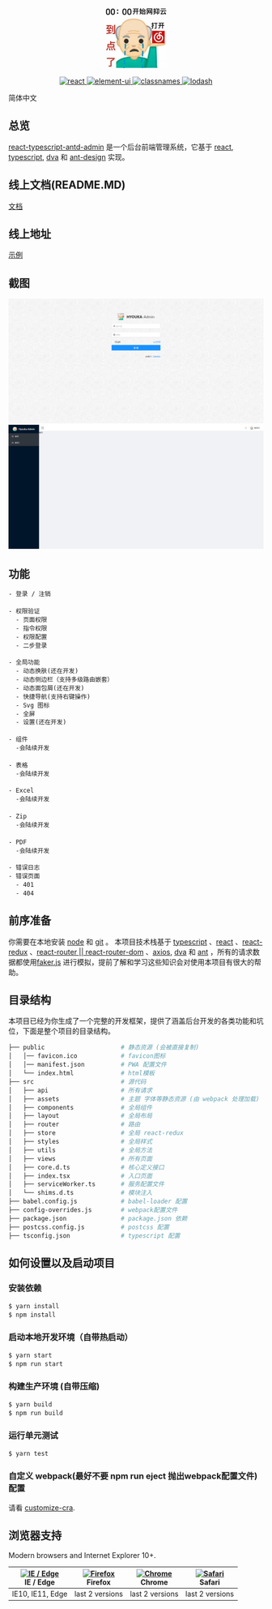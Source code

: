 <p align="center">
  <img width="120" src="public/Athena.jpg">
</p>

<p align="center">
  <a href="https://react.docschina.org/">
    <img src="https://img.shields.io/badge/react-16.13.1-brightgreen" alt="react">
  </a>
  <a href="https://ant.design/index-cn">
    <img src="https://img.shields.io/badge/antd-4.5.4-brightgreen" alt="element-ui">
  </a>
  <a href="https://github.com/JedWatson/classnames#readme">
    <img src="https://img.shields.io/badge/classnames-4.5.4-brightgreen" alt="classnames">
  </a>
  <a href="https://www.lodashjs.com/">
    <img src="https://img.shields.io/badge/lodash-4.17.20-brightgreen" alt="lodash">
  </a>
</p>

简体中文

## 总览

[react-typescript-antd-admin](https://github.com/HyoukaM/react-antd-admin) 是一个后台前端管理系统，它基于 [react](https://react.docschina.org/), [typescript](https://www.typescriptlang.org/), [dva](https://dvajs.com/) 和 [ant-design](https://ant.design/index-cn) 实现。

## 线上文档(README.MD)

[文档](https://github.com/HyoukaM/react-antd-admin)

## 线上地址

[示例](https://github.com/HyoukaM/react-antd-admin)

## 截图

![主页](./demo/login.png)
![主页](./demo/home.png)

## 功能

```txt
- 登录 / 注销

- 权限验证
  - 页面权限
  - 指令权限
  - 权限配置
  - 二步登录

- 全局功能
  - 动态换肤(还在开发)
  - 动态侧边栏（支持多级路由嵌套）
  - 动态面包屑(还在开发)
  - 快捷导航(支持右键操作)
  - Svg 图标
  - 全屏
  - 设置(还在开发)

- 组件
  -会陆续开发

- 表格
  -会陆续开发

- Excel
  -会陆续开发

- Zip
  -会陆续开发

- PDF
  -会陆续开发

- 错误日志
- 错误页面
  - 401
  - 404
```

## 前序准备

你需要在本地安装 [node](http://nodejs.org/) 和 [git](https://git-scm.com/) 。
本项目技术栈基于 [typescript](https://www.typescriptlang.org/) 、[react](https://react.docschina.org/) 、[react-redux](https://www.redux.org.cn/) 、[react-router || react-router-dom](https://reactrouter.com/) 、[axios](https://github.com/axios/axios), [dva](https://dvajs.com/) 和 [ant](https://ant.design/index-cn) ，所有的请求数据都使用[faker.js](https://github.com/Marak/Faker.js) 进行模拟，提前了解和学习这些知识会对使用本项目有很大的帮助。

## 目录结构

本项目已经为你生成了一个完整的开发框架，提供了涵盖后台开发的各类功能和坑位，下面是整个项目的目录结构。

```bash
├── public                     # 静态资源 (会被直接复制)
│   │── favicon.ico            # favicon图标
│   │── manifest.json          # PWA 配置文件
│   └── index.html             # html模板
├── src                        # 源代码
│   ├── api                    # 所有请求
│   ├── assets                 # 主题 字体等静态资源 (由 webpack 处理加载)
│   ├── components             # 全局组件
│   ├── layout                 # 全局布局
│   ├── router                 # 路由
│   ├── store                  # 全局 react-redux
│   ├── styles                 # 全局样式
│   ├── utils                  # 全局方法
│   ├── views                  # 所有页面
│   ├── core.d.ts              # 核心定义接口
│   ├── index.tsx              # 入口页面
│   ├── serviceWorker.ts       # 服务配置文件
│   └── shims.d.ts             # 模块注入
├── babel.config.js            # babel-loader 配置
├── config-overrides.js        # webpack配置文件
├── package.json               # package.json 依赖
├── postcss.config.js          # postcss 配置
├── tsconfig.json              # typescript 配置
```

## 如何设置以及启动项目

### 安装依赖

```bash
$ yarn install
$ npm install
```

### 启动本地开发环境（自带热启动）

```bash
$ yarn start
$ npm run start
```

### 构建生产环境 (自带压缩)

```bash
$ yarn build
$ npm run build
```

### 运行单元测试

```bash
$ yarn test
```


### 自定义 webpack(最好不要 npm run eject 抛出webpack配置文件) 配置

请看 [customize-cra](https://github.com/arackaf/customize-cra#readme).

## 浏览器支持

Modern browsers and Internet Explorer 10+.

| [<img src="https://raw.githubusercontent.com/alrra/browser-logos/master/src/edge/edge_48x48.png" alt="IE / Edge" width="24px" height="24px" />](http://godban.github.io/browsers-support-badges/)</br>IE / Edge | [<img src="https://raw.githubusercontent.com/alrra/browser-logos/master/src/firefox/firefox_48x48.png" alt="Firefox" width="24px" height="24px" />](http://godban.github.io/browsers-support-badges/)</br>Firefox | [<img src="https://raw.githubusercontent.com/alrra/browser-logos/master/src/chrome/chrome_48x48.png" alt="Chrome" width="24px" height="24px" />](http://godban.github.io/browsers-support-badges/)</br>Chrome | [<img src="https://raw.githubusercontent.com/alrra/browser-logos/master/src/safari/safari_48x48.png" alt="Safari" width="24px" height="24px" />](http://godban.github.io/browsers-support-badges/)</br>Safari |
| --------- | --------- | --------- | --------- |
| IE10, IE11, Edge| last 2 versions| last 2 versions| last 2 versions

